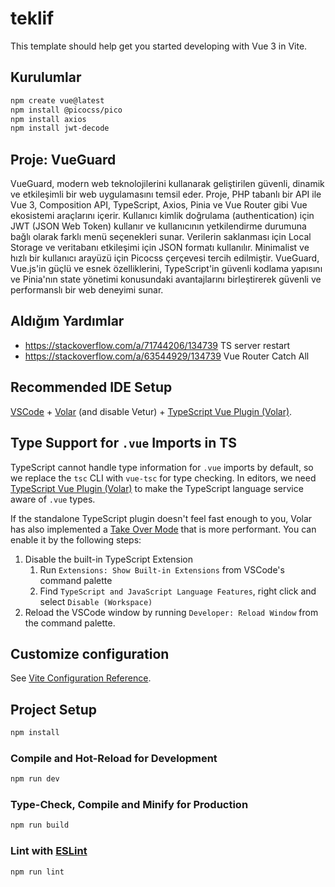 # teklif

This template should help get you started developing with Vue 3 in Vite.

## Kurulumlar

```bash
npm create vue@latest
npm install @picocss/pico
npm install axios
npm install jwt-decode
```

## Proje: VueGuard

VueGuard, modern web teknolojilerini kullanarak geliştirilen güvenli, dinamik ve etkileşimli bir web uygulamasını temsil eder. Proje, PHP tabanlı bir API ile Vue 3, Composition API, TypeScript, Axios, Pinia ve Vue Router gibi Vue ekosistemi araçlarını içerir. Kullanıcı kimlik doğrulama (authentication) için JWT (JSON Web Token) kullanır ve kullanıcının yetkilendirme durumuna bağlı olarak farklı menü seçenekleri sunar. Verilerin saklanması için Local Storage ve veritabanı etkileşimi için JSON formatı kullanılır. Minimalist ve hızlı bir kullanıcı arayüzü için Picocss çerçevesi tercih edilmiştir. VueGuard, Vue.js'in güçlü ve esnek özelliklerini, TypeScript'in güvenli kodlama yapısını ve Pinia'nın state yönetimi konusundaki avantajlarını birleştirerek güvenli ve performanslı bir web deneyimi sunar.

## Aldığım Yardımlar

- https://stackoverflow.com/a/71744206/134739 TS server restart
- https://stackoverflow.com/a/63544929/134739 Vue Router Catch All

## Recommended IDE Setup

[VSCode](https://code.visualstudio.com/) + [Volar](https://marketplace.visualstudio.com/items?itemName=Vue.volar) (and disable Vetur) + [TypeScript Vue Plugin (Volar)](https://marketplace.visualstudio.com/items?itemName=Vue.vscode-typescript-vue-plugin).

## Type Support for `.vue` Imports in TS

TypeScript cannot handle type information for `.vue` imports by default, so we replace the `tsc` CLI with `vue-tsc` for type checking. In editors, we need [TypeScript Vue Plugin (Volar)](https://marketplace.visualstudio.com/items?itemName=Vue.vscode-typescript-vue-plugin) to make the TypeScript language service aware of `.vue` types.

If the standalone TypeScript plugin doesn't feel fast enough to you, Volar has also implemented a [Take Over Mode](https://github.com/johnsoncodehk/volar/discussions/471#discussioncomment-1361669) that is more performant. You can enable it by the following steps:

1. Disable the built-in TypeScript Extension
   1. Run `Extensions: Show Built-in Extensions` from VSCode's command palette
   2. Find `TypeScript and JavaScript Language Features`, right click and select `Disable (Workspace)`
2. Reload the VSCode window by running `Developer: Reload Window` from the command palette.

## Customize configuration

See [Vite Configuration Reference](https://vitejs.dev/config/).

## Project Setup

```sh
npm install
```

### Compile and Hot-Reload for Development

```sh
npm run dev
```

### Type-Check, Compile and Minify for Production

```sh
npm run build
```

### Lint with [ESLint](https://eslint.org/)

```sh
npm run lint
```
